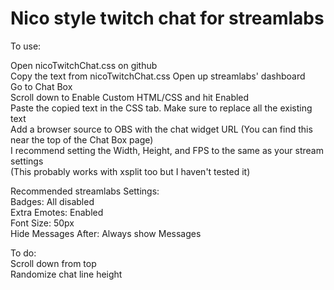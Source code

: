 # Nico style twitch chat for streamlabs

To use:  

Open nicoTwitchChat.css on github  
Copy the text from nicoTwitchChat.css 
Open up streamlabs' dashboard  
Go to Chat Box  
Scroll down to Enable Custom HTML/CSS and hit Enabled  
Paste the copied text in the CSS tab. Make sure to replace all the existing text  
Add a browser source to OBS with the chat widget URL (You can find this near the top of the Chat Box page)  
	I recommend setting the Width, Height, and FPS to the same as your stream settings  
	(This probably works with xsplit too but I haven't tested it)  



Recommended streamlabs Settings:  
Badges: All disabled  
Extra Emotes: Enabled  
Font Size: 50px  
Hide Messages After: Always show Messages  




To do:  
Scroll down from top  
Randomize chat line height  


